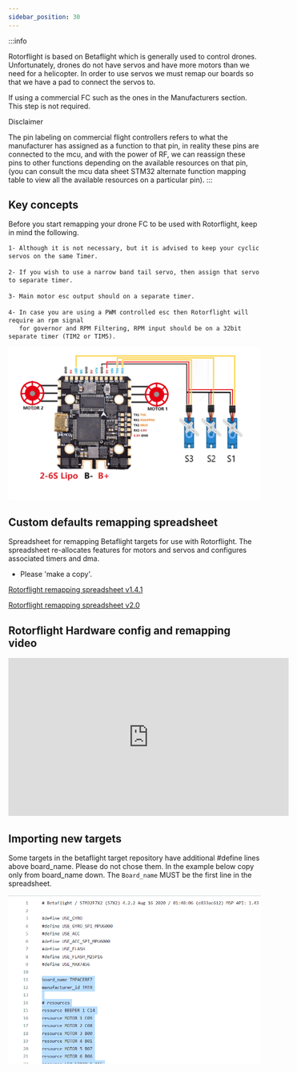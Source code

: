 ```yaml
---
sidebar_position: 30
---
```

:::info 

Rotorflight is based on Betaflight which is generally used to control drones. Unfortunately, drones do not have servos and have more motors than we need for a helicopter. In order to use servos we must remap our boards so that we have a pad to connect the servos to.

If using a commercial FC such as the ones in the Manufacturers section. This step is not required.

Disclaimer

The pin labeling on commercial flight controllers refers to what the manufacturer has assigned as a function to that pin, in reality these pins are connected to the mcu, and with the power of RF, we can reassign these pins to other functions depending on the available resources on that pin, (you can consult the mcu data sheet STM32 alternate function mapping table to view all the available resources on a particular pin).
:::

## Key concepts

Before you start remapping your drone FC to be used with Rotorflight, keep in mind the following.

    1- Although it is not necessary, but it is advised to keep your cyclic servos on the same Timer.

    2- If you wish to use a narrow band tail servo, then assign that servo to separate timer.

    3- Main motor esc output should on a separate timer.

    4- In case you are using a PWM controlled esc then Rotorflight will require an rpm signal
       for governor and RPM Filtering, RPM input should be on a 32bit separate timer (TIM2 or TIM5).

![Mixer Tab](./img/remapping-1.png)

## Custom defaults remapping spreadsheet
Spreadsheet for remapping Betaflight targets for use with Rotorflight. The spreadsheet re-allocates features for motors and servos and configures associated timers and dma.

* Please 'make a copy'. 

[Rotorflight remapping spreadsheet v1.4.1](https://docs.google.com/spreadsheets/d/1m-DhCcTTKnMhXicMjBQc5EqCSAowDk0TqXpZUyZq--A/edit?usp=drivesdk)

[Rotorflight remapping spreadsheet v2.0](https://docs.google.com/spreadsheets/d/1HyrgZuycS6S4s6TsFGkf90Z2PnO5yLcSx2tpa1-f1Vs/edit?usp=sharing)

## Rotorflight Hardware config and remapping video
<iframe width="560" height="315" src="https://www.youtube.com/embed/TNAeDaAjzfQ" title="YouTube video player" frameborder="0" allow="accelerometer; autoplay; clipboard-write; encrypted-media; gyroscope; picture-in-picture; web-share" allowfullscreen></iframe>

## Importing new targets 
Some targets in the betaflight target repository have additional #define lines above board_name. Please do not chose them. In the example below copy only from board_name down. The ``Board_name`` MUST be the first line in the spreadsheet.

![Mixer Tab](./img/remapping-2.png)




